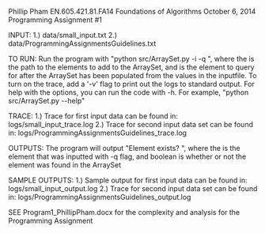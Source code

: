 Phillip Pham
EN.605.421.81.FA14
Foundations of Algorithms
October 6, 2014
Programming Assignment #1

INPUT:
    1.) data/small_input.txt
    2.) data/ProgrammingAssignmentsGuidelines.txt



TO RUN:
    Run the program with "python src/ArraySet.py -i <inputfile> -q <queryelement>",
    where the <inputfile> is the path to the elements to add to the ArraySet,
    and <queryelement> is the element to query for after the ArraySet has been
    populated from the values in the inputfile. To turn on the trace, add
    a '-v' flag to print out the logs to standard output. For help with the
    options, you can run the code with  -h. For example,
    "python src/ArraySet.py --help"

TRACE:
    1.) Trace for first input data can be found in: logs/small_input_trace.log
    2.) Trace for second input data set can be found in: logs/ProgrammingAssignmentsGuidelines_trace.log

OUTPUTS:
    The program will output "Element <queryelement> exists? <boolean>", where
    the <queryelement> is the element that was inputted with -q flag, and boolean
    is whether or not the element was found in the ArraySet

SAMPLE OUTPUTS:
    1.) Sample output for first input data can be found in: 
        logs/small_input_output.log
    2.) Trace for second input data set can be found in: 
        logs/ProgrammingAssignmentsGuidelines_output.log

SEE Program1_PhillipPham.docx for the complexity and analysis for the Programming Assignment
